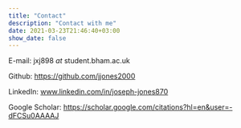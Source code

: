```yaml
---
title: "Contact"
description: "Contact with me"
date: 2021-03-23T21:46:40+03:00
show_date: false
---
```


E-mail: jxj898 *at* student.bham.ac.uk

Github: https://github.com/jjones2000

LinkedIn: www.linkedin.com/in/joseph-jones870

Google Scholar: https://scholar.google.com/citations?hl=en&user=-dFCSu0AAAAJ

